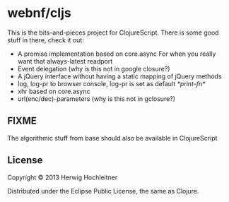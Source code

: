 # webnf/cljs

This is the bits-and-pieces project for ClojureScript.
There is some good stuff in there, check it out:

- A promise implementation based on core.async
  For when you really want that always-latest readport
- Event delegation (why is this not in google closure?)
- A jQuery interface without having a static mapping of jQuery methods
- log, log-pr to browser console, log-pr is set as default *\*print-fn\**
- xhr based on core.async
- url(enc/dec)-parameters (why is this not in gclosure?)

## FIXME

The algorithmic stuff from base should also be available in ClojureScript

## License

Copyright © 2013 Herwig Hochleitner

Distributed under the Eclipse Public License, the same as Clojure.
